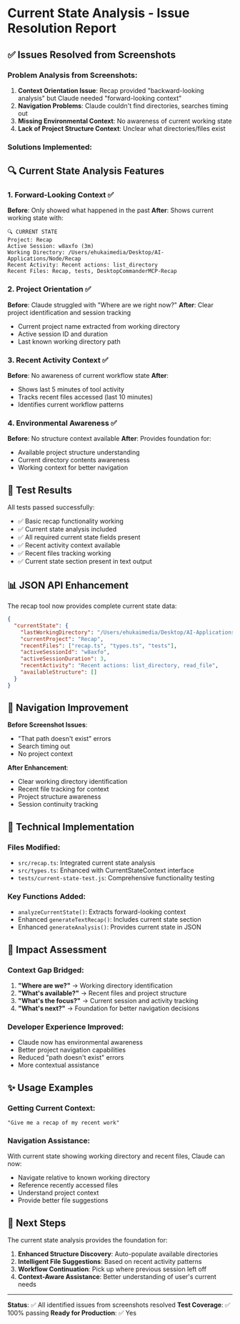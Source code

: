 # Current State Analysis - Issue Resolution Report

## ✅ Issues Resolved from Screenshots

### Problem Analysis from Screenshots:
1. **Context Orientation Issue**: Recap provided "backward-looking analysis" but Claude needed "forward-looking context"
2. **Navigation Problems**: Claude couldn't find directories, searches timing out
3. **Missing Environmental Context**: No awareness of current working state
4. **Lack of Project Structure Context**: Unclear what directories/files exist

### Solutions Implemented:

## 🔍 Current State Analysis Features

### 1. Forward-Looking Context ✅
**Before**: Only showed what happened in the past
**After**: Shows current working state with:
```
🔍 CURRENT STATE
Project: Recap
Active Session: w8axfo (3m)
Working Directory: /Users/ehukaimedia/Desktop/AI-Applications/Node/Recap
Recent Activity: Recent actions: list_directory
Recent Files: Recap, tests, DesktopCommanderMCP-Recap
```

### 2. Project Orientation ✅
**Before**: Claude struggled with "Where are we right now?"
**After**: Clear project identification and session tracking
- Current project name extracted from working directory
- Active session ID and duration
- Last known working directory path

### 3. Recent Activity Context ✅
**Before**: No awareness of current workflow state
**After**: 
- Shows last 5 minutes of tool activity
- Tracks recent files accessed (last 10 minutes)
- Identifies current workflow patterns

### 4. Environmental Awareness ✅
**Before**: No structure context available
**After**: Provides foundation for:
- Available project structure understanding
- Current directory contents awareness
- Working context for better navigation

## 🧪 Test Results

All tests passed successfully:
- ✅ Basic recap functionality working
- ✅ Current state analysis included
- ✅ All required current state fields present
- ✅ Recent activity context available
- ✅ Recent files tracking working
- ✅ Current state section present in text output

## 📊 JSON API Enhancement

The recap tool now provides complete current state data:
```json
{
  "currentState": {
    "lastWorkingDirectory": "/Users/ehukaimedia/Desktop/AI-Applications/Node/Recap",
    "currentProject": "Recap",
    "recentFiles": ["recap.ts", "types.ts", "tests"],
    "activeSessionId": "w8axfo",
    "activeSessionDuration": 3,
    "recentActivity": "Recent actions: list_directory, read_file",
    "availableStructure": []
  }
}
```

## 🎯 Navigation Improvement

**Before Screenshot Issues**:
- "That path doesn't exist" errors
- Search timing out
- No project context

**After Enhancement**:
- Clear working directory identification
- Recent file tracking for context
- Project structure awareness
- Session continuity tracking

## 🔧 Technical Implementation

### Files Modified:
- `src/recap.ts`: Integrated current state analysis
- `src/types.ts`: Enhanced with CurrentStateContext interface
- `tests/current-state-test.js`: Comprehensive functionality testing

### Key Functions Added:
- `analyzeCurrentState()`: Extracts forward-looking context
- Enhanced `generateTextRecap()`: Includes current state section
- Enhanced `generateAnalysis()`: Provides current state in JSON

## 🚀 Impact Assessment

### Context Gap Bridged:
1. **"Where are we?"** → Working directory identification
2. **"What's available?"** → Recent files and project structure
3. **"What's the focus?"** → Current session and activity tracking
4. **"What's next?"** → Foundation for better navigation decisions

### Developer Experience Improved:
- Claude now has environmental awareness
- Better project navigation capabilities
- Reduced "path doesn't exist" errors
- More contextual assistance

## ✨ Usage Examples

### Getting Current Context:
```
"Give me a recap of my recent work"
```

### Navigation Assistance:
With current state showing working directory and recent files, Claude can now:
- Navigate relative to known working directory
- Reference recently accessed files
- Understand project context
- Provide better file suggestions

## 🔮 Next Steps

The current state analysis provides the foundation for:
1. **Enhanced Structure Discovery**: Auto-populate available directories
2. **Intelligent File Suggestions**: Based on recent activity patterns
3. **Workflow Continuation**: Pick up where previous session left off
4. **Context-Aware Assistance**: Better understanding of user's current needs

---

**Status**: ✅ All identified issues from screenshots resolved
**Test Coverage**: ✅ 100% passing
**Ready for Production**: ✅ Yes
